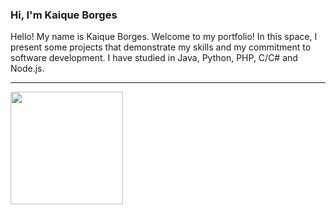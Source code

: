 ### Hi, I'm Kaique Borges

Hello! My name is Kaique Borges. Welcome to my portfolio! In this space, I present some projects that demonstrate my skills and my commitment to software development.
I have studied in Java, Python, PHP, C/C# and Node.js.
<hr>
 <div>
  <a href="https://github.com/KaiqueBorgesdeOliveira">
  <img height="180em" src="https://github-readme-stats.vercel.app/api?username=KaiqueBorgesdeOliveira&show_icons=true&theme=dark&count_private=true"/>  
</div>
